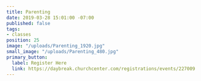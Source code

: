 ```yaml
---
title: Parenting
date: 2019-03-28 15:01:00 -07:00
published: false
tags:
- classes
position: 25
image: "/uploads/Parenting_1920.jpg"
small_image: "/uploads/Parenting_480.jpg"
primary_button:
  label: Register Here
  link: https://daybreak.churchcenter.com/registrations/events/227009
---
```



